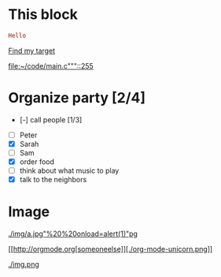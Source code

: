 # This block

```ruby
Hello
```


[Find my target](My%20Target"javascript)

[file:~/code/main.c"""::255](file:~/code/main.c"""::255)

# Organize party [2/4]
 * [-] call people [1/3]
 * [ ] Peter
 * [X] Sarah
 * [ ] Sam
 * [X] order food
 * [ ] think about what music to play
 * [X] talk to the neighbors

# Image

[./img/a.jpg"%20%20onload=alert(1)"pg](./img/a.jpg"%20%20onload=alert(1)"pg)

[[http://orgmode.org[someoneelse]][./org-mode-unicorn.png]]

[./img.png](./img.png)
